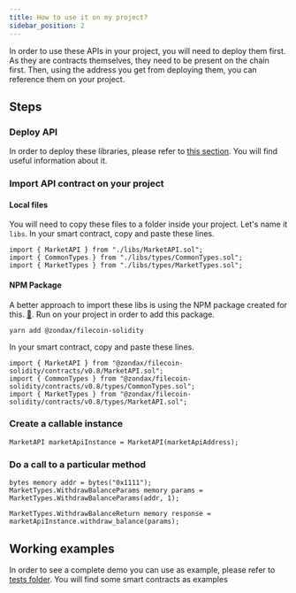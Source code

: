 ```yaml
---
title: How to use it on my project?
sidebar_position: 2
---
```


In order to use these APIs in your project, you will need to deploy them first. As they are contracts themselves, they need to be present on the chain first. Then, using the address you get from deploying them,
you can reference them on your project. 

## Steps

### Deploy API

In order to deploy these libraries, please refer to [this section](../deploy-it.md). You will find useful information about it. 

### Import API contract on your project 

#### Local files
You will need to copy these files to a folder inside your project. Let's name it `libs`. In your smart contract, copy and paste these lines.

```solidity
import { MarketAPI } from "./libs/MarketAPI.sol";
import { CommonTypes } from "./libs/types/CommonTypes.sol";
import { MarketTypes } from "./libs/types/MarketTypes.sol";
```

#### NPM Package
A better approach to import these libs is using the NPM package created for this. [:link:](https://www.npmjs.com/package/@zondax/filecoin-solidity). 
Run on your project in order to add this package. 
```yarn
yarn add @zondax/filecoin-solidity
```

In your smart contract, copy and paste these lines.

```solidity
import { MarketAPI } from "@zondax/filecoin-solidity/contracts/v0.8/MarketAPI.sol";
import { CommonTypes } from "@zondax/filecoin-solidity/contracts/v0.8/types/CommonTypes.sol";
import { MarketTypes } from "@zondax/filecoin-solidity/contracts/v0.8/types/MarketAPI.sol";
```


### Create a callable instance 
```solidity
MarketAPI marketApiInstance = MarketAPI(marketApiAddress);
```

### Do a call to a particular method

```solidity
bytes memory addr = bytes("0x1111");
MarketTypes.WithdrawBalanceParams memory params = MarketTypes.WithdrawBalanceParams(addr, 1);

MarketTypes.WithdrawBalanceReturn memory response = marketApiInstance.withdraw_balance(params);
```

## Working examples
In order to see a complete demo you can use as example, please refer to [tests folder](https://github.com/Zondax/filecoin-solidity/tree/master/contracts/v0.8/tests). You will find some smart contracts as examples
